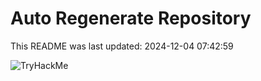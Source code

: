 # Auto Regenerate Repository

This README was last updated: 2024-12-04 07:42:59

 ![TryHackMe](https://tryhackme.com/badge/533634)